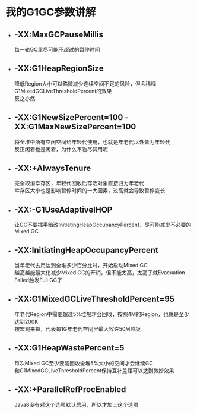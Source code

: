 # 我的G1GC参数讲解
- ## -XX:MaxGCPauseMillis
  每一轮GC里尽可能不超过的暂停时间  

- ## -XX:G1HeapRegionSize
  降低Region大小可以略微减少连续空间不足的风险，但会稀释G1MixedGCLiveThresholdPercent的效果  
  反之亦然  

- ## -XX:G1NewSizePercent=100 -XX:G1MaxNewSizePercent=100
  将全堆中所有空闲空间给年轻代使用，也就是年老代以外皆为年轻代  
  反正闲着也是闲着，为什么不物尽其用呢  

- ## -XX:+AlwaysTenure
  完全取消幸存区，年轻代回收后存活对象直接归为年老代  
  幸存区大小也是影响暂停时间的一大因素，过高就会导致暂停变长  

- ## -XX:-G1UseAdaptiveIHOP
  让GC不要插手暗改InitiatingHeapOccupancyPercent，尽可能减少不必要的Mixed GC  

- ## -XX:InitiatingHeapOccupancyPercent
  当年老代占用达到全堆多少百分比时，开始启动Mixed GC  
  越高越能最大化减少Mixed GC的开销，但不能太高，太高了就Evacuation Failed触发Full GC了  

- ## -XX:G1MixedGCLiveThresholdPercent=95
  年老代Region中需要超过5%垃圾才会回收，按照4M的Region，也就是至少达到200K  
  按宏观来算，代表每1G年老代空间里最大容许50M垃圾  

- ## -XX:G1HeapWastePercent=5
  每次Mixed GC至少要能回收全堆5%大小的空间才会继续GC  
  和G1MixedGCLiveThresholdPercent保持互补差距可以达到微妙效果  

- ## -XX:+ParallelRefProcEnabled
  Java8没有对这个选项默认启用，所以才加上这个选项  
